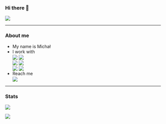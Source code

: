 ### Hi there 👋   
<a href="https://github.com/mbabicz"><img align="center" src="https://visitor-badge.glitch.me/badge?page_id=mbabicz.visitor-badge" /></a> 


------------------------------------------------------------------

### About me

* My name is Michał
* I work with <br />
<a href="https://github.com/mbabicz"><img align="center" src="https://img.shields.io/badge/swift-F54A2A?style=for-the-badge&logo=swift&logoColor=white" /></a> 
<a href="https://github.com/mbabicz"><img align="center" src="https://img.shields.io/badge/Xcode-007ACC?style=for-the-badge&logo=Xcode&logoColor=white" /></a> <br />
<a href="https://github.com/mbabicz"><img align="center" src="https://img.shields.io/badge/iOS-000000?style=for-the-badge&logo=ios&logoColor=white" /></a> 
<a href="https://github.com/mbabicz"><img align="center" src="https://img.shields.io/badge/Apple-%23000000.svg?style=for-the-badge&logo=apple&logoColor=white" /></a> <br />
<a href="https://github.com/mbabicz"><img align="center" src="https://img.shields.io/badge/unity-%23000000.svg?style=for-the-badge&logo=unity&logoColor=white" /></a> 
<a href="https://github.com/mbabicz"><img align="center" src="https://img.shields.io/badge/c%23-%23239120.svg?style=for-the-badge&logo=c-sharp&logoColor=white" /></a> <br />
* Reach me <br />
<a href="https://www.linkedin.com/in/micha%C5%82-babicz-5578151ab/"><img align="center" src="https://img.shields.io/badge/LinkedIn-0077B5?style=for-the-badge&logo=linkedin&logoColor=white" /></a>



------------------------------------------------------------------

### Stats
<a href="https://github.com/mbabicz"><img align="center" src="https://github-readme-stats.vercel.app/api/top-langs/?username=mbabicz&theme=dark&hide_border=false&include_all_commits=true&count_private=true&layout=compact&langs_count=10&include_private=true" /></a> <br />

<a href="https://github.com/mbabicz"><img align="center" src="https://github-readme-streak-stats.herokuapp.com/?user=mbabicz&theme=dark&hide_border=true&fire=red&sideNums=red" /></a> 


